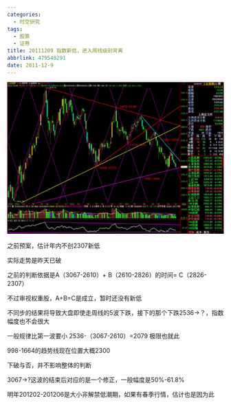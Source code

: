 ```yaml
---
categories:
  - 时空研究
tags:
  - 股票
  - 证券
title: 20111209 指数新低，进入周线级别背离
abbrlink: 479548291
date: 2011-12-9
---
```

![20111209-0](/images/20111209-0.jpeg)

之前预案，估计年内不创2307新低

实际走势是昨天已破

之前的判断依据是A（3067-2610）+ B（2610-2826）的时间= C（2826-2307）

不过审视权重股，A+B=C是成立，暂时还没有新低

不同步的结果将导致大盘即使走周线的5波下跌，接下的那个下跌2536->？，指数幅度也不会很大

一般规律比第一波要小 2536-（3067-2610）=2079 极限也就此

998-1664的趋势线现在位置大概2300

下破与否，并不影响整体的判断

 

3067->?这波的结束后对应的是一个修正，一般幅度是50%-61.8%

明年201202-201206是大小非解禁低潮期，如果有春季行情，估计也是因为此